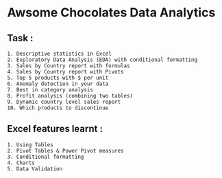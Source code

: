 # Awsome Chocolates Data Analytics

## Task : 

    1. Descriptive statistics in Excel
    2. Exploratory Data Analysis (EDA) with conditional formatting
    3. Sales by Country report with formulas
    4. Sales by Country report with Pivots
    5. Top 5 products with $ per unit
    6. Anomaly detection in your data
    7. Best in category analysis
    8. Profit analysis (combining two tables)
    9. Dynamic country level sales report
    10. Which products to discontinue

## Excel features learnt : 

    1. Using Tables
    2. Pivot Tables & Power Pivot measures
    3. Conditional formatting
    4. Charts
    5. Data Validation
